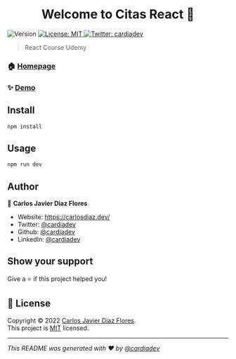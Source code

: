 <h1 align="center">Welcome to Citas React 👋</h1>
<p>
  <img alt="Version" src="https://img.shields.io/badge/version-1.0.0-blue.svg?cacheSeconds=2592000" />
  <a href="https://opensource.org/licenses/MIT" target="_blank">
    <img alt="License: MIT" src="https://img.shields.io/badge/License-MIT-yellow.svg" />
  </a>
  <a href="https://twitter.com/cardiadev" target="_blank">
    <img alt="Twitter: cardiadev" src="https://img.shields.io/twitter/follow/cardiadev.svg?style=social" />
  </a>
</p>

> React Course Udemy

### 🏠 [Homepage]( )

### ✨ [Demo]( )

## Install

```sh
npm install
```

## Usage

```sh
npm run dev
```

## Author

👤 **Carlos Javier Diaz Flores**

* Website: https://carlosdiaz.dev/
* Twitter: [@cardiadev](https://twitter.com/cardiadev)
* Github: [@cardiadev](https://github.com/cardiadev)
* LinkedIn: [@cardiadev](https://linkedin.com/in/cardiadev)

## Show your support

Give a ⭐️ if this project helped you!

## 📝 License

Copyright © 2022 [Carlos Javier Diaz Flores](https://github.com/cardiadev).<br />
This project is [MIT](https://opensource.org/licenses/MIT) licensed.

***
_This README was generated with ❤️ by  [@cardiadev](https://twitter.com/cardiadev)_